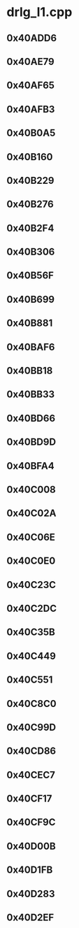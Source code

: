 # drlg_l1.cpp

## 0x40ADD6

## 0x40AE79

## 0x40AF65

## 0x40AFB3

## 0x40B0A5

## 0x40B160

## 0x40B229

## 0x40B276

## 0x40B2F4

## 0x40B306

## 0x40B56F

## 0x40B699

## 0x40B881

## 0x40BAF6

## 0x40BB18

## 0x40BB33

## 0x40BD66

## 0x40BD9D

## 0x40BFA4

## 0x40C008

## 0x40C02A

## 0x40C06E

## 0x40C0E0

## 0x40C23C

## 0x40C2DC

## 0x40C35B

## 0x40C449

## 0x40C551

## 0x40C8C0

## 0x40C99D

## 0x40CD86

## 0x40CEC7

## 0x40CF17

## 0x40CF9C

## 0x40D00B

## 0x40D1FB

## 0x40D283

## 0x40D2EF
